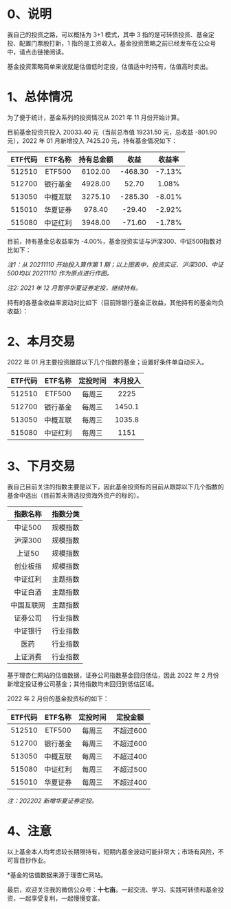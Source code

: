 # 0、说明

我自己的投资之路，可以概括为 3+1 模式，其中 3 指的是可转债投资、基金定投、配置门票股打新，1 指的是工资收入。基金投资策略之前已经发布在公众号中，请点击链接阅读。

基金投资策略简单来说就是估值低时定投，估值适中时持有，估值高时卖出。

# 1、总体情况

为了便于统计，基金系列的投资情况从 2021 年 11 月份开始计算。

目前基金投资共投入 20033.40 元（当前总市值 19231.50 元，总收益 -801.90 元），2022 年 01 月新增投入 7425.20 元，持有基金情况如下：

| ETF代码 | ETF名称  | 持有总金额 |  收益   | 收益率 |
| :-----: | :------: | :--------: | :-----: | :----: |
| 512510  |  ETF500  |  6102.00   | -468.30 | -7.13% |
| 512700  | 银行基金 |  4928.00   |  52.70  | 1.08%  |
| 513050  | 中概互联 |  3275.10   | -285.30 | -8.01% |
| 515010  | 华夏证券 |   978.40   | -29.40  | -2.92% |
| 515080  | 中证红利 |  3948.00   | -71.60  | -1.78% |

目前，持有基金总收益率为 -4.00%，基金投资实证与沪深300、中证500指数对比如下：

*注1：从 20211110 开始投入算作第 1 期；以上图表中，投资实证、沪深300、中证500均以 20211110 作为原点进行作图。*

*注2: 2021 年 12 月暂停华夏证券定投，继续持有。*

持有的各基金收益率波动对比如下（目前除银行基金正收益，其他持有的基金均负收益）：



# 2、本月交易

2022 年 01 月主要投资跟踪以下几个指数的基金；设置好条件单自动买入。

| ETF代码 | ETF名称  | 定投时间 | 本月投入 |
| :-----: | :------: | :------: | :------: |
| 512510  |  ETF500  |  每周三  |   2225   |
| 512700  | 银行基金 |  每周三  |  1450.1  |
| 513050  | 中概互联 |  每周三  |  1035.8  |
| 515080  | 中证红利 |  每周三  |   1151   |

# 3、下月交易

我自己目前关注的指数主要是以下，因此基金投资标的目前从跟踪以下几个指数的基金中选出（目前暂未筛选投资海外资产的标的）。

|  指数名称  | 指数分类 |
| :--------: | :------: |
|  中证500   | 规模指数 |
|  沪深300   | 规模指数 |
|   上证50   | 规模指数 |
|  创业板指  | 规模指数 |
|  中证红利  | 主题指数 |
|  中证白酒  | 主题指数 |
| 中国互联网 | 主题指数 |
|  证券公司  | 行业指数 |
|  中证银行  | 行业指数 |
|    医药    | 行业指数 |
|  上证消费  | 行业指数 |

基于理杏仁网站的估值数据，证券公司指数基金回归低估，因此 2022 年 2 月份新增定投证券公司基金；其他指数均未回归到低估区域。

2022 年 2 月份的基金投资标的如下：

| ETF代码 | ETF名称  | 定投时间 | 定投金额  |
| :-----: | :------: | :------: | :-------: |
| 512510  |  ETF500  |  每周三  | 不超过600 |
| 512700  | 银行基金 |  每周三  | 不超过600 |
| 513050  | 中概互联 |  每周三  | 不超过400 |
| 515080  | 中证红利 |  每周三  | 不超过500 |
| 515010  | 华夏证券 |  每周三  | 不超过400 |

*注：202202 新增华夏证券定投。*

# 4、注意

以上基金本人均考虑较长期限持有，短期内基金波动可能非常大；市场有风险，不可盲目抄作业。

*基金的估值数据来源于理杏仁网站。

最后，欢迎关注我的微信公众号：**十七亩**。一起交流、学习、实践可转债和基金投资，一起享受复利，一起慢慢变富。